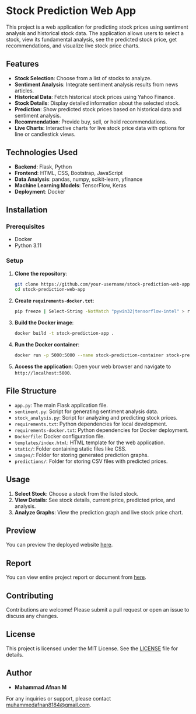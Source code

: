 ﻿# Stock Prediction Web App

This project is a web application for predicting stock prices using sentiment analysis and historical stock data. The application allows users to select a stock, view its fundamental analysis, see the predicted stock price, get recommendations, and visualize live stock price charts.

## Features

- **Stock Selection**: Choose from a list of stocks to analyze.
- **Sentiment Analysis**: Integrate sentiment analysis results from news articles.
- **Historical Data**: Fetch historical stock prices using Yahoo Finance.
- **Stock Details**: Display detailed information about the selected stock.
- **Prediction**: Show predicted stock prices based on historical data and sentiment analysis.
- **Recommendation**: Provide buy, sell, or hold recommendations.
- **Live Charts**: Interactive charts for live stock price data with options for line or candlestick views.

## Technologies Used

- **Backend**: Flask, Python
- **Frontend**: HTML, CSS, Bootstrap, JavaScript
- **Data Analysis**: pandas, numpy, scikit-learn, yfinance
- **Machine Learning Models**: TensorFlow, Keras
- **Deployment**: Docker

<!-- ## Machine Learning Models -->

<!-- The prediction model is built using a combination of Long Short-Term Memory (LSTM), Gated Recurrent Unit (GRU), and Convolutional Neural Network (CNN) layers. This combination allows the model to capture both temporal dependencies and spatial features in the stock price data, enhancing the prediction accuracy. -->

## Installation

### Prerequisites

- Docker
- Python 3.11

### Setup

1. **Clone the repository**:
    ```sh
    git clone https://github.com/your-username/stock-prediction-web-app.git
    cd stock-prediction-web-app
    ```

2. **Create `requirements-docker.txt`**:
    ```sh
    pip freeze | Select-String -NotMatch "pywin32|tensorflow-intel" > requirements-docker.txt
    ```

3. **Build the Docker image**:
    ```sh
    docker build -t stock-prediction-app .
    ```

4. **Run the Docker container**:
    ```sh
    docker run -p 5000:5000 --name stock-prediction-container stock-prediction-app
    ```

5. **Access the application**:
    Open your web browser and navigate to `http://localhost:5000`.

## File Structure

- `app.py`: The main Flask application file.
- `sentiment.py`: Script for generating sentiment analysis data.
- `stock_analysis.py`: Script for analyzing and predicting stock prices.
- `requirements.txt`: Python dependencies for local development.
- `requirements-docker.txt`: Python dependencies for Docker deployment.
- `Dockerfile`: Docker configuration file.
- `templates/index.html`: HTML template for the web application.
- `static/`: Folder containing static files like CSS.
- `images/`: Folder for storing generated prediction graphs.
- `predictions/`: Folder for storing CSV files with predicted prices.

## Usage

1. **Select Stock**: Choose a stock from the listed stock.
2. **View Details**: See stock details, current price, predicted price, and analysis.
3. **Analyze Graphs**: View the prediction graph and live stock price chart.

## Preview

You can preview the deployed website [here](https://smartstockinsight.onrender.com/). 


## Report
You can view entire project report or document from [here](./Report/4VP22MC027_MAHAMMAD_AFNAN_M.pdf).

## Contributing

Contributions are welcome! Please submit a pull request or open an issue to discuss any changes.

## License

This project is licensed under the MIT License. See the [LICENSE](LICENSE) file for details.

## Author

- **Mahammad Afnan M**

For any inquiries or support, please contact [muhammedafnan8184@gmail.com](mailto://muhammedafnan8184@gmail.com).
